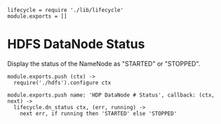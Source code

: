 

    lifecycle = require './lib/lifecycle'
    module.exports = []

# HDFS DataNode Status

Display the status of the NameNode as "STARTED" or "STOPPED".

    module.exports.push (ctx) ->
      require('./hdfs').configure ctx

    module.exports.push name: 'HDP DataNode # Status', callback: (ctx, next) ->
      lifecycle.dn_status ctx, (err, running) ->
        next err, if running then 'STARTED' else 'STOPPED'

